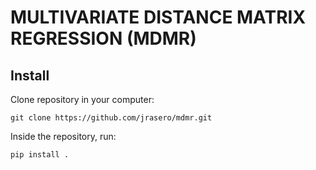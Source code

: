 # MULTIVARIATE DISTANCE MATRIX REGRESSION (MDMR)

## Install

Clone repository in your computer:

    git clone https://github.com/jrasero/mdmr.git

Inside the repository, run:

    pip install . 
